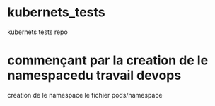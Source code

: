 # kubernets_tests
kubernets tests repo
# commençant par la creation de le namespacedu travail devops
creation de le namespace  le fichier pods/namespace 
